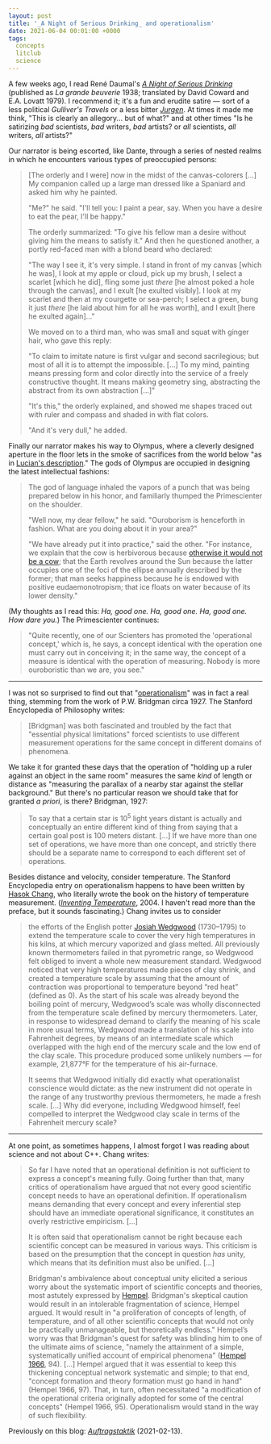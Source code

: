 ```yaml
---
layout: post
title: '_A Night of Serious Drinking_ and operationalism'
date: 2021-06-04 00:01:00 +0000
tags:
  concepts
  litclub
  science
---
```


A few weeks ago, I read René Daumal's [_A Night of Serious Drinking_](https://archive.org/details/nightofseriousd000daum/)
(published as _La grande beuverie_ 1938; translated by David Coward and E.A. Lovatt 1979). I recommend it;
it's a fun and erudite satire — sort of a less political _Gulliver's Travels_ or a less bitter
[_Jurgen_](https://en.wikipedia.org/wiki/Jurgen,_A_Comedy_of_Justice). At times it made me think,
"This is clearly an allegory... but of what?" and at other times "Is he satirizing _bad_ scientists, _bad_ writers,
_bad_ artists? or _all_ scientists, _all_ writers, _all_ artists?"

Our narrator is being escorted, like Dante, through a series of nested realms
in which he encounters various types of preoccupied persons:

> [The orderly and I were] now in the midst of the canvas-colorers
> [...] My companion called up a large man dressed like a Spaniard
> and asked him why he painted.
>
> "Me?" he said. "I'll tell you: I paint a pear, say. When you have a desire
> to eat the pear, I'll be happy."
>
> The orderly summarized: "To give his fellow man a desire without giving
> him the means to satisfy it." And then he questioned another, a portly
> red-faced man with a blond beard who declared:
>
> "The way I see it, it's very simple. I stand in front of my canvas
> [which he was], I look at my apple or cloud, pick up my brush,
> I select a scarlet [which he did], fling some just _there_ [he almost
> poked a hole through the canvas], and I exult [he exulted visibly].
> I look at my scarlet and then at my courgette or sea-perch; I select
> a green, bung it just _there_ [he laid about him for all he was worth],
> and I exult [here he exulted again]..."
>
> We moved on to a third man, who was small and squat with ginger hair,
> who gave this reply:
>
> "To claim to imitate nature is first vulgar and second sacrilegious;
> but most of all it is to attempt the impossible. [...] To my mind,
> painting means pressing form and color directly into the service of
> a freely constructive thought. It means making geometry sing, abstracting
> the abstract from its own abstraction [...]"
>
> "It's this," the orderly explained, and showed me shapes traced
> out with ruler and compass and shaded in with flat colors.
>
> "And it's very dull," he added.

Finally our narrator makes his way to Olympus, where a cleverly designed aperture
in the floor lets in the smoke of sacrifices from the world below
"as in [Lucian's description](http://lucianofsamosata.info/wiki/doku.php?id=home:texts_and_library:dialogues:icaromenippus)."
The gods of Olympus are occupied in designing the latest intellectual fashions:

> The god of language inhaled the vapors of a punch that was being
> prepared below in his honor, and familiarly thumped the Primescienter
> on the shoulder.
>
> "Well now, my dear fellow," he said. "Ouroborism is henceforth in fashion.
> What are you doing about it in your area?"
>
> "We have already put it into practice," said the other. "For instance,
> we explain that the cow is herbivorous because
> [otherwise it would not be a cow](https://en.wikipedia.org/wiki/Anthropic_principle);
> that the Earth revolves around the Sun because the latter occupies one
> of the foci of the ellipse annually described by the former; that man
> seeks happiness because he is endowed with positive eudaemonotropism;
> that ice floats on water because of its lower density."

(My thoughts as I read this: _Ha, good one. Ha, good one. Ha, good one. How dare you._)
The Primescienter continues:

> "Quite recently, one of our Scienters has promoted the 'operational concept,'
> which is, he says, a concept identical with the operation one must carry
> out in conceiving it; in the same way, the concept of a measure is
> identical with the operation of measuring. Nobody is more ouroboristic
> than we are, you see."

----

I was not so surprised to find out that "[operationalism](https://plato.stanford.edu/entries/operationalism/)"
was in fact a real thing, stemming from the work of P.W. Bridgman circa 1927.
The Stanford Encyclopedia of Philosophy writes:

> [Bridgman] was both fascinated and troubled by the fact that
> "essential physical limitations" forced scientists to use different
> measurement operations for the same concept in different domains of phenomena.

We take it for granted these days that the operation of "holding up a ruler against
an object in the same room" measures the same _kind_ of length or distance as
"measuring the parallax of a nearby star against the stellar background." But
there's no particular reason we should take that for granted _a priori_, is there?
Bridgman, 1927:

> To say that a certain star is 10<sup>5</sup> light years distant is
> actually and conceptually an entire different kind of thing from saying
> that a certain goal post is 100 meters distant. [...]
> If we have more than one set of operations, we have more than one concept,
> and strictly there should be a separate name to correspond to each different set of operations.

Besides distance and velocity, consider temperature. The Stanford Encyclopedia entry
on operationalism happens to have been written by [Hasok Chang](https://en.wikipedia.org/wiki/Hasok_Chang),
who literally wrote the book on the history of temperature measurement.
([_Inventing Temperature_](https://amzn.to/34QYlEI), 2004. I haven't read more than
the preface, but it sounds fascinating.) Chang invites us to consider

> the efforts of the English potter [Josiah Wedgwood](https://en.wikipedia.org/wiki/Josiah_Wedgwood) (1730–1795)
> to extend the temperature scale to cover the very high temperatures in his kilns, at which mercury vaporized
> and glass melted. All previously known thermometers failed in that pyrometric range, so Wedgwood felt obliged
> to invent a whole new measurement standard. Wedgwood noticed that very high temperatures made pieces of
> clay shrink, and created a temperature scale by assuming that the amount of contraction was proportional
> to temperature beyond “red heat” (defined as 0). As the start of his scale was already beyond
> the boiling point of mercury, Wedgwood’s scale was wholly disconnected from the temperature scale
> defined by mercury thermometers. Later, in response to widespread demand to clarify the meaning of
> his scale in more usual terms, Wedgwood made a translation of his scale into Fahrenheit degrees,
> by means of an intermediate scale which overlapped with the high end
> of the mercury scale and the low end of the clay scale. This procedure produced some unlikely numbers —
> for example, 21,877°F for the temperature of his air-furnace.
>
> It seems that Wedgwood initially did exactly what operationalist conscience would dictate:
> as the new instrument did not operate in the range of any trustworthy previous thermometers,
> he made a fresh scale. [...]
> Why did everyone, including Wedgwood himself, feel compelled to interpret the Wedgwood clay scale
> in terms of the Fahrenheit mercury scale?

----

At one point, as sometimes happens, I almost forgot I was reading about science and not about C++.
Chang writes:

> So far I have noted that an operational definition is not sufficient to express a concept's meaning fully.
> Going further than that, many critics of operationalism have argued that not every good scientific concept
> needs to have an operational definition. If operationalism means demanding that every concept and every
> inferential step should have an immediate operational significance, it constitutes an overly restrictive empiricism.
> [...]
>
> It is often said that operationalism cannot be right because each scientific concept can be measured in various ways.
> This criticism is based on the presumption that the concept in question _has_ unity, which means that its definition must also be unified.
> [...]
>
> Bridgman's ambivalence about conceptual unity elicited a serious worry about the systematic import
> of scientific concepts and theories, most astutely expressed by [Hempel](https://en.wikipedia.org/wiki/Carl_Gustav_Hempel).
> Bridgman's skeptical caution would result in an intolerable fragmentation of science, Hempel argued.
> It would result in "a proliferation of concepts of length, of temperature, and of all other scientific concepts
> that would not only be practically unmanageable, but theoretically endless." Hempel’s worry was that Bridgman's
> quest for safety was blinding him to one of the ultimate aims of science, "namely the attainment of a simple,
> systematically unified account of empirical phenomena" ([Hempel 1966](https://en.wikipedia.org/wiki/Philosophy_of_Natural_Science), 94).
> [...]
> Hempel argued that it was essential to keep this thickening conceptual network systematic and simple;
> to that end, "concept formation and theory formation must go hand in hand" (Hempel 1966, 97).
> That, in turn, often necessitated "a modification of the operational criteria originally adopted for some of the central concepts"
> (Hempel 1966, 95). Operationalism would stand in the way of such flexibility.

Previously on this blog: [_Auftragstaktik_](/blog/2021/02/13/blog-roundup/) (2021-02-13).
